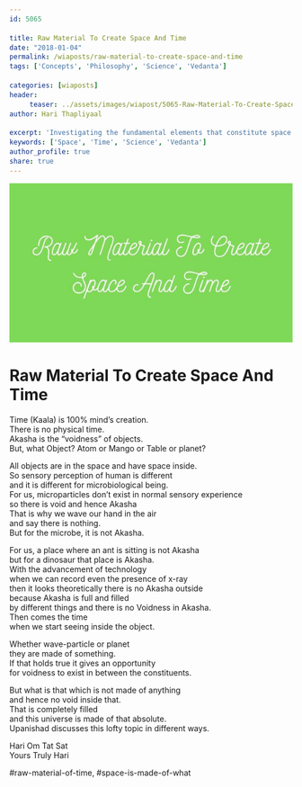 ```yaml
--- 
id: 5065

title: Raw Material To Create Space And Time
date: "2018-01-04"
permalink: /wiaposts/raw-material-to-create-space-and-time
tags: ['Concepts', 'Philosophy', 'Science', 'Vedanta']    

categories: [wiaposts] 
header:
     teaser: ../assets/images/wiapost/5065-Raw-Material-To-Create-Space-And-Time.jpg
author: Hari Thapliyaal 

excerpt: 'Investigating the fundamental elements that constitute space and time.' 
keywords: ['Space', 'Time', 'Science', 'Vedanta']
author_profile: true 
share: true 
---
```


![Raw Material To Create Space And Time](../assets/images/wiapost/5065-Raw-Material-To-Create-Space-And-Time.jpg)     
   
# Raw Material To Create Space And Time
    
Time (Kaala) is 100% mind’s creation.     
There is no physical time.     
Akasha is the “voidness” of objects.     
But, what Object? Atom or Mango or Table or planet?    
    
All objects are in the space and have space inside.     
So sensory perception of human is different     
and it is different for microbiological being.     
For us, microparticles don’t exist in normal sensory experience     
so there is void and hence Akasha     
That is why we wave our hand in the air     
and say there is nothing.     
But for the microbe, it is not Akasha.    
    
For us, a place where an ant is sitting is not Akasha     
but for a dinosaur that place is Akasha.     
With the advancement of technology     
when we can record even the presence of x-ray     
then it looks theoretically there is no Akasha outside     
because Akasha is full and filled     
by different things and there is no Voidness in Akasha.     
Then comes the time     
when we start seeing inside the object.    
    
Whether wave-particle or planet     
they are made of something.     
If that holds true it gives an opportunity     
for voidness to exist in between the constituents.    
    
But what is that which is not made of anything     
and hence no void inside that.     
That is completely filled     
and this universe is made of that absolute.     
Upanishad discusses this lofty topic in different ways.    
    
Hari Om Tat Sat     
Yours Truly Hari    
    
\#raw-material-of-time, #space-is-made-of-what    
